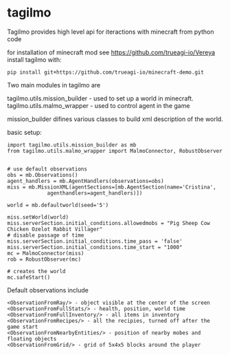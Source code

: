 
# tagilmo

Tagilmo provides high level api for iteractions with minecraft from python code

for installation of minecraft mod see https://github.com/trueagi-io/Vereya
install tagilmo with:
```
pip install git+https://github.com/trueagi-io/minecraft-demo.git
```

Two main modules in tagilmo are

tagilmo.utils.mission_builder - used to set up a world in minecraft.
tagilmo.utils.malmo_wrapper - used to control agent in the game


mission_builder difines various classes to build xml description of the world.

basic setup:
```
import tagilmo.utils.mission_builder as mb
from tagilmo.utils.malmo_wrapper import MalmoConnector, RobustObserver


# use default observations
obs = mb.Observations()
agent_handlers = mb.AgentHandlers(observations=obs)
miss = mb.MissionXML(agentSections=[mb.AgentSection(name='Cristina',
             agenthandlers=agent_handlers)])
             
world = mb.defaultworld(seed='5')

miss.setWorld(world)
miss.serverSection.initial_conditions.allowedmobs = "Pig Sheep Cow Chicken Ozelot Rabbit Villager"
# disable passage of time
miss.serverSection.initial_conditions.time_pass = 'false'
miss.serverSection.initial_conditions.time_start = "1000"
mc = MalmoConnector(miss)
rob = RobustObserver(mc)

# creates the world
mc.safeStart()
```

Default observations include 
```
<ObservationFromRay/> - object visible at the center of the screen
<ObservationFromFullStats/> - health, position, world time  
<ObservationFromFullInventory/> - all items in inventory  
<ObservationFromRecipes/> - all the recipies, turned off after the game start  
<ObservationFromNearbyEntities/> - position of nearby mobes and floating objects  
<ObservationFromGrid/> - grid of 5x4x5 blocks around the player  
```



